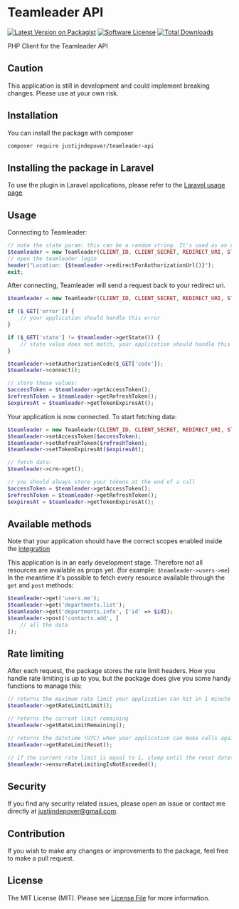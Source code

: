 # Teamleader API

[![Latest Version on Packagist](https://img.shields.io/packagist/v/justijndepover/teamleader-api.svg?style=flat-square)](https://packagist.org/packages/justijndepover/teamleader-api)
[![Software License](https://img.shields.io/badge/license-MIT-brightgreen.svg?style=flat-square)](LICENSE.md)
[![Total Downloads](https://img.shields.io/packagist/dt/justijndepover/teamleader-api.svg?style=flat-square)](https://packagist.org/packages/justijndepover/teamleader-api)

PHP Client for the Teamleader API

## Caution

This application is still in development and could implement breaking changes. Please use at your own risk.

## Installation

You can install the package with composer

```sh
composer require justijndepover/teamleader-api
```

## Installing the package in Laravel

To use the plugin in Laravel applications, please refer to the [Laravel usage page](laravel-usage.md)

## Usage

Connecting to Teamleader:
```php
// note the state param: this can be a random string. It's used as an extra layer of protection. Teamleader will return this value when connecting.
$teamleader = new Teamleader(CLIENT_ID, CLIENT_SECRET, REDIRECT_URI, STATE);
// open the teamleader login
header("Location: {$teamleader->redirectForAuthorizationUrl()}");
exit;
```

After connecting, Teamleader will send a request back to your redirect uri.
```php
$teamleader = new Teamleader(CLIENT_ID, CLIENT_SECRET, REDIRECT_URI, STATE);

if ($_GET['error']) {
    // your application should handle this error
}

if ($_GET['state'] != $teamleader->getState()) {
    // state value does not match, your application should handle this error
}

$teamleader->setAuthorizationCode($_GET['code']);
$teamleader->connect();

// store these values:
$accessToken = $teamleader->getAccessToken();
$refreshToken = $teamleader->getRefreshToken();
$expiresAt = $teamleader->getTokenExpiresAt();
```

Your application is now connected. To start fetching data:
```php
$teamleader = new Teamleader(CLIENT_ID, CLIENT_SECRET, REDIRECT_URI, STATE);
$teamleader->setAccessToken($accessToken);
$teamleader->setRefreshToken($refreshToken);
$teamleader->setTokenExpiresAt($expiresAt);

// fetch data:
$teamleader->crm->get();

// you should always store your tokens at the end of a call
$accessToken = $teamleader->getAccessToken();
$refreshToken = $teamleader->getRefreshToken();
$expiresAt = $teamleader->getTokenExpiresAt();
```

## Available methods

Note that your application should have the correct scopes enabled inside the [integration](https://marketplace.focus.teamleader.eu/be/nl/ontwikkel/integraties)

This application is in an early development stage. Therefore not all resources are available as props yet. (for example: `$teamleader->users->me`)
In the meantime it's possible to fetch every resource available through the `get` and `post` methods:
```php
$teamleader->get('users.me');
$teamleader->get('departments.list');
$teamleader->get('departments.info', ['id' => $id]);
$teamleader->post('contacts.add', [
    // all the data
]);
```

## Rate limiting

After each request, the package stores the rate limit headers. How you handle rate limiting is up to you, but the package does give you some handy functions to manage this:
```php
// returns the maximum rate limit your application can hit in 1 minute
$teamleader->getRateLimitLimit();

// returns the current limit remaining
$teamleader->getRateLimitRemaining();

// returns the datetime (UTC) when your application can make calls again, after hitting the rate limit.
$teamleader->getRateLimitReset();

// if the current rate limit is equal to 1, sleep until the reset datetime has passed
$teamleader->ensureRateLimitingIsNotExceeded();
```

## Security

If you find any security related issues, please open an issue or contact me directly at [justijndepover@gmail.com](justijndepover@gmail.com).

## Contribution

If you wish to make any changes or improvements to the package, feel free to make a pull request.

## License

The MIT License (MIT). Please see [License File](LICENSE.md) for more information.
